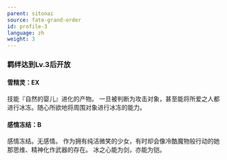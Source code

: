 ```yaml
---
parent: sitonai
source: fate-grand-order
id: profile-3
language: zh
weight: 3
---
```


### 羁绊达到Lv.3后开放

#### 雪精灵：EX

技能『自然的婴儿』进化的产物。
一旦被判断为攻击对象，甚至能将所爱之人都进行冰冻。随心所欲地将周围对象进行冰冻的能力。

#### 感情冻结：B

感情冻结。无感情。
作为拥有纯洁微笑的少女，有时却会像冷酷魔物般行动的她那思维、精神化作武器的存在。
冰之心能为剑，亦能为铠。
